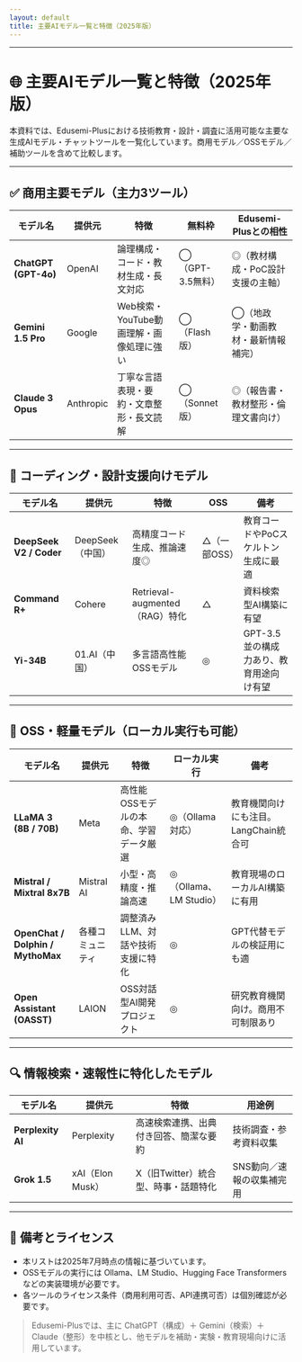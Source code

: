 ```yaml
---
layout: default
title: 主要AIモデル一覧と特徴（2025年版）
---
```


---

# 🌐 主要AIモデル一覧と特徴（2025年版）

本資料では、Edusemi-Plusにおける技術教育・設計・調査に活用可能な主要な生成AIモデル・チャットツールを一覧化しています。商用モデル／OSSモデル／補助ツールを含めて比較します。

---

## ✅ 商用主要モデル（主力3ツール）

| モデル名 | 提供元 | 特徴 | 無料枠 | Edusemi-Plusとの相性 |
|----------|--------|------|--------|------------------------|
| **ChatGPT (GPT-4o)** | OpenAI | 論理構成・コード・教材生成・長文対応 | ◯（GPT-3.5無料） | ◎（教材構成・PoC設計支援の主軸） |
| **Gemini 1.5 Pro** | Google | Web検索・YouTube動画理解・画像処理に強い | ◯（Flash版） | ◯（地政学・動画教材・最新情報補完） |
| **Claude 3 Opus** | Anthropic | 丁寧な言語表現・要約・文章整形・長文読解 | ◯（Sonnet版） | ◎（報告書・教材整形・倫理文書向け） |

---

## 🔧 コーディング・設計支援向けモデル

| モデル名 | 提供元 | 特徴 | OSS | 備考 |
|----------|--------|------|-----|------|
| **DeepSeek V2 / Coder** | DeepSeek（中国） | 高精度コード生成、推論速度◎ | △（一部OSS） | 教育コードやPoCスケルトン生成に最適 |
| **Command R+** | Cohere | Retrieval-augmented（RAG）特化 | △ | 資料検索型AI構築に有望 |
| **Yi-34B** | 01.AI（中国） | 多言語高性能 OSSモデル | ◎ | GPT-3.5並の構成力あり、教育用途向け有望 |

---

## 🧪 OSS・軽量モデル（ローカル実行も可能）

| モデル名 | 提供元 | 特徴 | ローカル実行 | 備考 |
|----------|--------|------|----------------|------|
| **LLaMA 3 (8B / 70B)** | Meta | 高性能OSSモデルの本命、学習データ厳選 | ◎（Ollama対応） | 教育機関向けにも注目。LangChain統合可 |
| **Mistral / Mixtral 8x7B** | Mistral AI | 小型・高精度・推論高速 | ◎（Ollama、LM Studio） | 教育現場のローカルAI構築に有用 |
| **OpenChat / Dolphin / MythoMax** | 各種コミュニティ | 調整済みLLM、対話や技術支援に特化 | ◎ | GPT代替モデルの検証用にも適 |
| **Open Assistant (OASST)** | LAION | OSS対話型AI開発プロジェクト | ◎ | 研究教育機関向け。商用不可制限あり |

---

## 🔍 情報検索・速報性に特化したモデル

| モデル名 | 提供元 | 特徴 | 用途例 |
|----------|--------|------|---------|
| **Perplexity AI** | Perplexity | 高速検索連携、出典付き回答、簡潔な要約 | 技術調査・参考資料収集 |
| **Grok 1.5** | xAI（Elon Musk） | X（旧Twitter）統合型、時事・話題特化 | SNS動向／速報の収集補完用 |

---

## 🔗 備考とライセンス

- 本リストは2025年7月時点の情報に基づいています。
- OSSモデルの実行には Ollama、LM Studio、Hugging Face Transformers などの実装環境が必要です。
- 各ツールのライセンス条件（商用利用可否、API連携可否）は個別確認が必要です。

> Edusemi-Plusでは、主に ChatGPT（構成）＋ Gemini（検索）＋ Claude（整形）を中核とし、他モデルを補助・実験・教育現場向けに活用しています。
